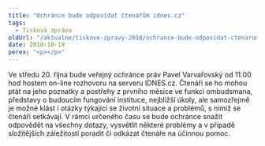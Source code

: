 ```yaml
---
title: "Ochránce bude odpovídat čtenářům idnes.cz"
tags:
  - Tisková zpráva
oldUrl: "/aktualne/tiskove-zpravy-2010/ochrance-bude-odpovidat-ctenarum-idnescz"
date: 2010-10-19
perex: "<p></p>"
---
```


<!-- imported from the old website -->

Ve středu 20. října bude veřejný ochránce práv Pavel Varvařovský od 11:00 hod hostem on-line rozhovoru na serveru IDNES.cz. Čtenáři se ho mohou ptát na jeho poznatky a postřehy z prvního měsíce ve funkci ombudsmana, představy o budoucím fungování instituce, nejbližší úkoly, ale samozřejmě je možné klást i otázky týkající se životní situace a problémů, s nimiž se čtenáři setkávají. V rámci určeného času se bude ochránce snažit odpovědět na všechny dotazy, vysvětlit některé problémy a v případě složitějších záležitostí poradit či odkázat čtenáře na účinnou pomoc.
